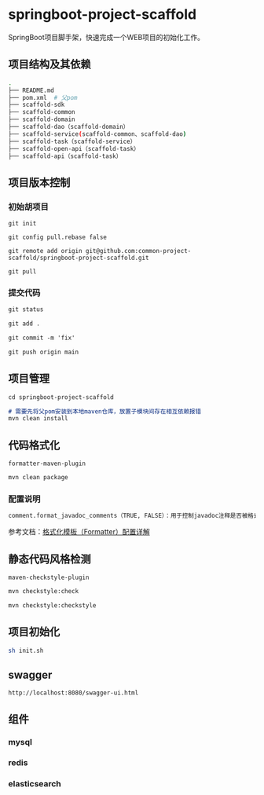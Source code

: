 # springboot-project-scaffold

SpringBoot项目脚手架，快速完成一个WEB项目的初始化工作。

## 项目结构及其依赖

```bash
.
├── README.md
├── pom.xml  # 父pom
├── scaffold-sdk
├── scaffold-common
├── scaffold-domain
├── scaffold-dao（scaffold-domain）
├── scaffold-service(scaffold-common、scaffold-dao)
├── scaffold-task（scaffold-service）
├── scaffold-open-api（scaffold-task）
├── scaffold-api（scaffold-task）

```

## 项目版本控制

### 初始胡项目

```
git init 

git config pull.rebase false

git remote add origin git@github.com:common-project-scaffold/springboot-project-scaffold.git

git pull
```

### 提交代码
```markdown
git status 

git add .

git commit -m 'fix'

git push origin main
```


## 项目管理


```markdown
cd springboot-project-scaffold

# 需要先将父pom安装到本地maven仓库，放置子模块间存在相互依赖报错
mvn clean install
```

## 代码格式化

`formatter-maven-plugin`

```bash
mvn clean package
```

### 配置说明
```bash
comment.format_javadoc_comments（TRUE, FALSE）：用于控制javadoc注释是否被格式化，默认为TRUE；
```
参考文档：[格式化模板（Formatter）配置详解](https://blog.csdn.net/u010904188/article/details/81204738)


## 静态代码风格检测

`maven-checkstyle-plugin`


```bash
mvn checkstyle:check

mvn checkstyle:checkstyle
```


## 项目初始化


```bash
sh init.sh
```


## swagger

```http request
http://localhost:8080/swagger-ui.html
```




## 组件

### mysql

### redis

### elasticsearch


